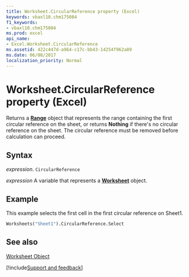```yaml
---
title: Worksheet.CircularReference property (Excel)
keywords: vbaxl10.chm175084
f1_keywords:
- vbaxl10.chm175084
ms.prod: excel
api_name:
- Excel.Worksheet.CircularReference
ms.assetid: 422c447d-a964-c17c-bb43-14254f962a89
ms.date: 06/08/2017
localization_priority: Normal
---
```



# Worksheet.CircularReference property (Excel)

Returns a  **[Range](Excel.Range(object).md)** object that represents the range containing the first circular reference on the sheet, or returns **Nothing** if there's no circular reference on the sheet. The circular reference must be removed before calculation can proceed.


## Syntax

_expression_. `CircularReference`

_expression_ A variable that represents a **[Worksheet](Excel.Worksheet.md)** object.


## Example

This example selects the first cell in the first circular reference on Sheet1.


```vb
Worksheets("Sheet1").CircularReference.Select
```


## See also


[Worksheet Object](Excel.Worksheet.md)

[!include[Support and feedback](~/includes/feedback-boilerplate.md)]